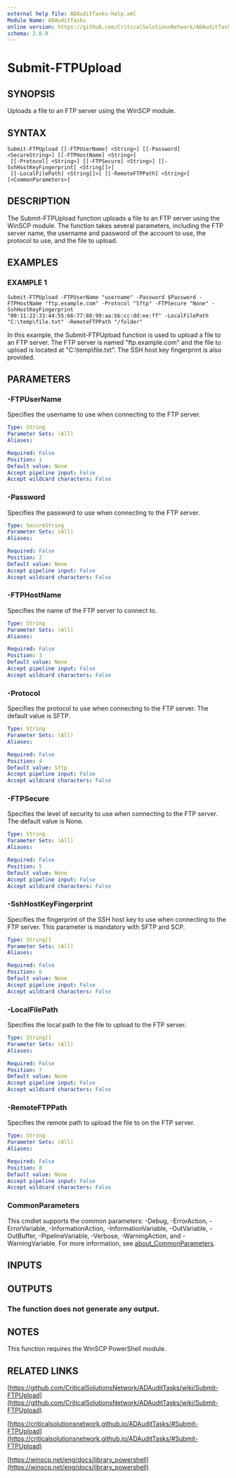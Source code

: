 ```yaml
---
external help file: ADAuditTasks-help.xml
Module Name: ADAuditTasks
online version: https://github.com/CriticalSolutionsNetwork/ADAuditTasks/wiki/Submit-FTPUpload
schema: 2.0.0
---
```


# Submit-FTPUpload

## SYNOPSIS
Uploads a file to an FTP server using the WinSCP module.

## SYNTAX

```
Submit-FTPUpload [[-FTPUserName] <String>] [[-Password] <SecureString>] [[-FTPHostName] <String>]
 [[-Protocol] <String>] [[-FTPSecure] <String>] [[-SshHostKeyFingerprint] <String[]>]
 [[-LocalFilePath] <String[]>] [[-RemoteFTPPath] <String>] [<CommonParameters>]
```

## DESCRIPTION
The Submit-FTPUpload function uploads a file to an FTP server using the WinSCP module.
The function takes several parameters, including the FTP server name, the username and
password of the account to use, the protocol to use, and the file to upload.

## EXAMPLES

### EXAMPLE 1
```
Submit-FTPUpload -FTPUserName "username" -Password $Password -FTPHostName "ftp.example.com" -Protocol "Sftp" -FTPSecure "None" -SshHostKeyFingerprint "00:11:22:33:44:55:66:77:88:99:aa:bb:cc:dd:ee:ff" -LocalFilePath "C:\temp\file.txt" -RemoteFTPPath "/folder"
```

In this example, the Submit-FTPUpload function is used to upload a file to an FTP server.
The FTP server is named "ftp.example.com" and the file to upload is located at "C:\temp\file.txt".
The SSH host key fingerprint is also provided.

## PARAMETERS

### -FTPUserName
Specifies the username to use when connecting to the FTP server.

```yaml
Type: String
Parameter Sets: (All)
Aliases:

Required: False
Position: 1
Default value: None
Accept pipeline input: False
Accept wildcard characters: False
```

### -Password
Specifies the password to use when connecting to the FTP server.

```yaml
Type: SecureString
Parameter Sets: (All)
Aliases:

Required: False
Position: 2
Default value: None
Accept pipeline input: False
Accept wildcard characters: False
```

### -FTPHostName
Specifies the name of the FTP server to connect to.

```yaml
Type: String
Parameter Sets: (All)
Aliases:

Required: False
Position: 3
Default value: None
Accept pipeline input: False
Accept wildcard characters: False
```

### -Protocol
Specifies the protocol to use when connecting to the FTP server.
The default value is SFTP.

```yaml
Type: String
Parameter Sets: (All)
Aliases:

Required: False
Position: 4
Default value: Sftp
Accept pipeline input: False
Accept wildcard characters: False
```

### -FTPSecure
Specifies the level of security to use when connecting to the FTP server.
The default value is None.

```yaml
Type: String
Parameter Sets: (All)
Aliases:

Required: False
Position: 5
Default value: None
Accept pipeline input: False
Accept wildcard characters: False
```

### -SshHostKeyFingerprint
Specifies the fingerprint of the SSH host key to use when connecting to the FTP server.
This parameter is mandatory with SFTP and SCP.

```yaml
Type: String[]
Parameter Sets: (All)
Aliases:

Required: False
Position: 6
Default value: None
Accept pipeline input: False
Accept wildcard characters: False
```

### -LocalFilePath
Specifies the local path to the file to upload to the FTP server.

```yaml
Type: String[]
Parameter Sets: (All)
Aliases:

Required: False
Position: 7
Default value: None
Accept pipeline input: False
Accept wildcard characters: False
```

### -RemoteFTPPath
Specifies the remote path to upload the file to on the FTP server.

```yaml
Type: String
Parameter Sets: (All)
Aliases:

Required: False
Position: 8
Default value: None
Accept pipeline input: False
Accept wildcard characters: False
```

### CommonParameters
This cmdlet supports the common parameters: -Debug, -ErrorAction, -ErrorVariable, -InformationAction, -InformationVariable, -OutVariable, -OutBuffer, -PipelineVariable, -Verbose, -WarningAction, and -WarningVariable. For more information, see [about_CommonParameters](http://go.microsoft.com/fwlink/?LinkID=113216).

## INPUTS

## OUTPUTS

### The function does not generate any output.
## NOTES
This function requires the WinSCP PowerShell module.

## RELATED LINKS

[https://github.com/CriticalSolutionsNetwork/ADAuditTasks/wiki/Submit-FTPUpload](https://github.com/CriticalSolutionsNetwork/ADAuditTasks/wiki/Submit-FTPUpload)

[https://criticalsolutionsnetwork.github.io/ADAuditTasks/#Submit-FTPUpload](https://criticalsolutionsnetwork.github.io/ADAuditTasks/#Submit-FTPUpload)

[https://winscp.net/eng/docs/library_powershell](https://winscp.net/eng/docs/library_powershell)

